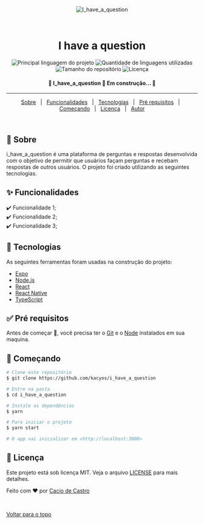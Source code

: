 <div align="center" id="top"> 
  <img src="./.github/app.gif" alt="I_have_a_question" />

&#xa0;

  <!-- <a href="https://i_have_a_question.netlify.com">Demo</a> -->
</div>

<h1 align="center">I have a question</h1>

<p align="center">
  <img alt="Principal linguagem do projeto" src="https://img.shields.io/github/languages/top/kacyos/i_have_a_question?color=56BEB8">

  <img alt="Quantidade de linguagens utilizadas" src="https://img.shields.io/github/languages/count/kacyos/i_have_a_question?color=56BEB8">

  <img alt="Tamanho do repositório" src="https://img.shields.io/github/repo-size/kacyos/i_have_a_question?color=56BEB8">

  <img alt="Licença" src="https://img.shields.io/github/license/kacyos/i_have_a_question?color=56BEB8">

  <!-- <img alt="Github issues" src="https://img.shields.io/github/issues/kacyos/i_have_a_question?color=56BEB8" /> -->

  <!-- <img alt="Github forks" src="https://img.shields.io/github/forks/kacyos/i_have_a_question?color=56BEB8" /> -->

  <!-- <img alt="Github stars" src="https://img.shields.io/github/stars/kacyos/i_have_a_question?color=56BEB8" /> -->
</p>

<!-- Status -->

<h4 align="center"> 
	🚧  I_have_a_question 🚀 Em construção...  🚧
</h4>

<hr>

<p align="center">
  <a href="#dart-sobre">Sobre</a> &#xa0; | &#xa0; 
  <a href="#sparkles-funcionalidades">Funcionalidades</a> &#xa0; | &#xa0;
  <a href="#rocket-tecnologias">Tecnologias</a> &#xa0; | &#xa0;
  <a href="#white_check_mark-pré-requisitos">Pré requisitos</a> &#xa0; | &#xa0;
  <a href="#checkered_flag-começando">Começando</a> &#xa0; | &#xa0;
  <a href="#memo-licença">Licença</a> &#xa0; | &#xa0;
  <a href="https://github.com/kacyos" target="_blank">Autor</a>
</p>

<br>

## :dart: Sobre

i_have_a_question é uma plataforma de perguntas e respostas desenvolvida com o objetivo de permitir que usuários façam perguntas e recebam respostas de outros usuários. O projeto foi criado utilizando as seguintes tecnologias.

## :sparkles: Funcionalidades

:heavy_check_mark: Funcionalidade 1;\
:heavy_check_mark: Funcionalidade 2;\
:heavy_check_mark: Funcionalidade 3;

## :rocket: Tecnologias

As seguintes ferramentas foram usadas na construção do projeto:

- [Expo](https://expo.io/)
- [Node.js](https://nodejs.org/en/)
- [React](https://pt-br.reactjs.org/)
- [React Native](https://reactnative.dev/)
- [TypeScript](https://www.typescriptlang.org/)

## :white_check_mark: Pré requisitos

Antes de começar :checkered_flag:, você precisa ter o [Git](https://git-scm.com) e o [Node](https://nodejs.org/en/) instalados em sua maquina.

## :checkered_flag: Começando

```bash
# Clone este repositório
$ git clone https://github.com/kacyos/i_have_a_question

# Entre na pasta
$ cd i_have_a_question

# Instale as dependências
$ yarn

# Para iniciar o projeto
$ yarn start

# O app vai inicializar em <http://localhost:3000>
```

## :memo: Licença

Este projeto está sob licença MIT. Veja o arquivo [LICENSE](LICENSE.md) para mais detalhes.

Feito com :heart: por <a href="https://github.com/kacyos" target="_blank">Cacio de Castro</a>

&#xa0;

<a href="#top">Voltar para o topo</a>
